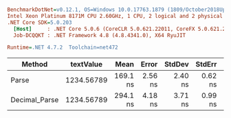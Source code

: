 ``` ini

BenchmarkDotNet=v0.12.1, OS=Windows 10.0.17763.1879 (1809/October2018Update/Redstone5)
Intel Xeon Platinum 8171M CPU 2.60GHz, 1 CPU, 2 logical and 2 physical cores
.NET Core SDK=5.0.203
  [Host]     : .NET Core 5.0.6 (CoreCLR 5.0.621.22011, CoreFX 5.0.621.22011), X64 RyuJIT
  Job-DCQQKT : .NET Framework 4.8 (4.8.4341.0), X64 RyuJIT

Runtime=.NET 4.7.2  Toolchain=net472  

```
|        Method |  textValue |     Mean |   Error |  StdDev |  StdErr |      Min |      Max |   Median | Ratio | MannWhitney(5%) | RatioSD |
|-------------- |----------- |---------:|--------:|--------:|--------:|---------:|---------:|---------:|------:|---------------- |--------:|
|         Parse | 1234.56789 | 169.1 ns | 2.56 ns | 2.40 ns | 0.62 ns | 164.0 ns | 173.5 ns | 168.9 ns |  1.00 |            Base |    0.00 |
| Decimal_Parse | 1234.56789 | 294.1 ns | 4.18 ns | 3.71 ns | 0.99 ns | 288.3 ns | 299.9 ns | 293.3 ns |  1.74 |          Slower |    0.04 |
